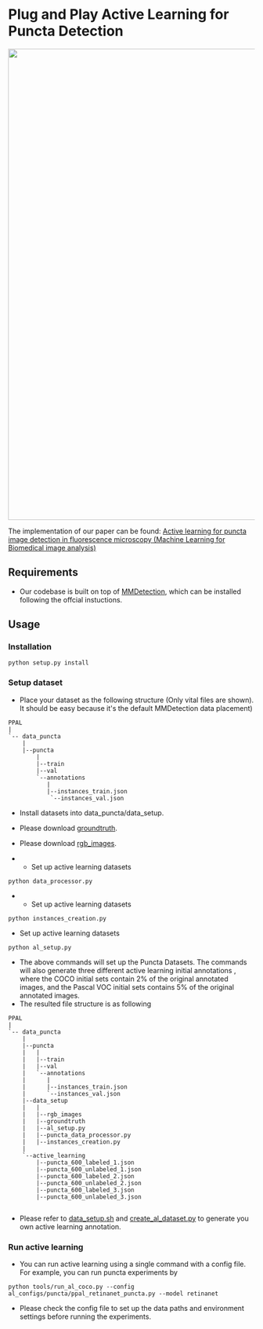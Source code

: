 # Plug and Play Active Learning for Puncta Detection
<p align="center">
<img src="resources/intro_new.png" style="width:960px;"/>
</p>

The implementation of our paper can be found: [Active learning for puncta image detection in fluorescence microscopy (Machine Learning for Biomedical image analysis)](https://drive.google.com/file/d/1vUcAgI9RkuAwd6G2S9RmiFT8DdVqxAaz/view?usp=drive_link)

## Requirements

- Our codebase is built on top of [MMDetection](https://github.com/open-mmlab/mmdetection), which can be installed following the offcial instuctions.

## Usage

### Installation
```shell
python setup.py install
```

### Setup dataset
- Place your dataset as the following structure (Only vital files are shown). It should be easy because it's the default MMDetection data placement)
```
PPAL
|
`-- data_puncta
    |
    |--puncta
        |
        |--train
        |--val
        `--annotations
           |
           |--instances_train.json
            `--instances_val.json
``` 
- Install datasets into data_puncta/data_setup.
- Please download [groundtruth]([https://drive.google.com/file/d/1GIAmjGbg47dZFJjGYf2p-dU1z4V7pACQ/view?usp=sharing](https://drive.google.com/drive/folders/17i6LFeFjIkh8lkjx2L14xXGF_YzKojgh?usp=drive_link)).
- Please download [rgb_images](https://drive.google.com/drive/folders/1dj2ClENCNLw1tTh_XigfcgBpmJx0dQm5?usp=drive_link).

- - Set up active learning datasets
```shell
python data_processor.py
```

- - Set up active learning datasets
```shell
python instances_creation.py
```
  
- Set up active learning datasets
```shell
python al_setup.py 
```

- The above commands will set up the Puncta Datasets. The commands will also generate three different active learning initial annotations , where the COCO initial sets contain 2% of the original annotated images, and the Pascal VOC initial sets contains 5% of the original annotated images. 
- The resulted file structure is as following
```
PPAL
|
`-- data_puncta
    |
    |--puncta
    |   |
    |   |--train
    |   |--val
    |   `--annotations
    |      |
    |      |--instances_train.json
    |      `--instances_val.json
    |--data_setup
    |   |
    |   |--rgb_images
    |   |--groundtruth
    |   |--al_setup.py
    |   |--puncta_data_processor.py
    |   |--instances_creation.py
    |
    `--active_learning
        |--puncta_600_labeled_1.json
        |--puncta_600_unlabeled_1.json
        |--puncta_600_labeled_2.json
        |--puncta_600_unlabeled_2.json
        |--puncta_600_labeled_3.json
        |--puncta_600_unlabeled_3.json
      
```
- Please refer to [data_setup.sh](https://github.com/ChenhongyiYang/PPAL/blob/main/tools/al_data/data_setup.sh) and [create_al_dataset.py](https://github.com/ChenhongyiYang/PPAL/blob/main/tools/al_data/create_al_dataset.py) to generate you own active learning annotation.
### Run active learning
- You can run active learning using a single command with a config file. For example, you can run puncta experiments by
```shell
python tools/run_al_coco.py --config al_configs/puncta/ppal_retinanet_puncta.py --model retinanet
```
- Please check the config file to set up the data paths and environment settings before running the experiments.
